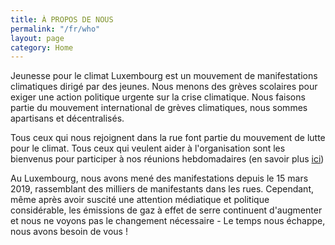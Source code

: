 ```yaml
---
title: À PROPOS DE NOUS
permalink: "/fr/who"
layout: page
category: Home
---
```


Jeunesse pour le climat Luxembourg est un mouvement de manifestations climatiques dirigé par des jeunes. Nous menons des grèves scolaires pour exiger une action politique urgente sur la crise climatique. Nous faisons partie du mouvement international de grèves climatiques, nous sommes apartisans et décentralisés.

Tous ceux qui nous rejoignent dans la rue font partie du mouvement de lutte pour le climat. Tous ceux qui veulent aider à l'organisation sont les bienvenus pour participer à nos réunions hebdomadaires (en savoir plus [ici](/get-involved))

Au Luxembourg, nous avons mené des manifestations depuis le 15 mars 2019, rassemblant des milliers de manifestants dans les rues. Cependant, même après avoir suscité une attention médiatique et politique considérable, les émissions de gaz à effet de serre continuent d'augmenter et nous ne voyons pas le changement nécessaire - Le temps nous échappe, nous avons besoin de vous !
